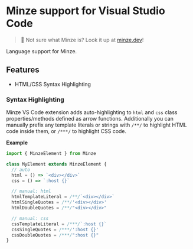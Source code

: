 # Minze support for Visual Studio Code

> 🍃 Not sure what Minze is? Look it up at [minze.dev](https://minze.dev)!

Language support for Minze.

## Features

- HTML/CSS Syntax Highlighting

### Syntax Highlighting

Minze VS Code extension adds auto-highlighting to `html` and `css` class properties/methods defined as arrow functions. Additionally you can manually prefix any template literals or strings with `/**/` to highlight HTML code inside them, or `/***/` to highlight CSS code.

**Example**

```js
import { MinzeElement } from Minze

class MyElement extends MinzeElement {
  // auto
  html = () => `<div></div>`
  css = () => `:host {}`

  // manual: html
  htmlTemplateLiteral = /**/`<div></div>`
  htmlSingleQuotes = /**/'<div></div>'
  htmlDoubleQuotes = /**/"<div></div>"

  // manual: css
  cssTemplateLiteral = /***/`:host {}`
  cssSingleQuotes = /***/':host {}'
  cssDoubleQuotes = /***/":host {}"
}
```
